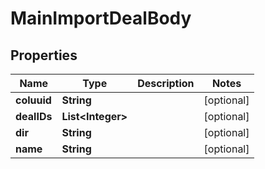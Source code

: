 # MainImportDealBody

## Properties
Name | Type | Description | Notes
------------ | ------------- | ------------- | -------------
**coluuid** | **String** |  |  [optional]
**dealIDs** | **List&lt;Integer&gt;** |  |  [optional]
**dir** | **String** |  |  [optional]
**name** | **String** |  |  [optional]
